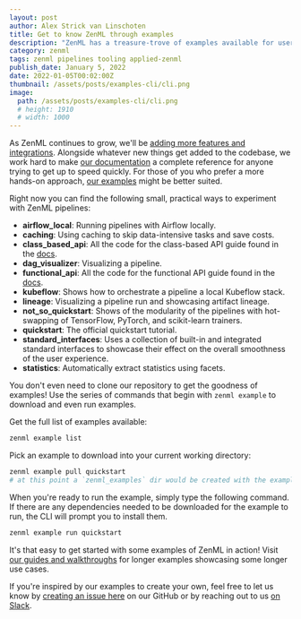 ```yaml
---
layout: post
author: Alex Strick van Linschoten
title: Get to know ZenML through examples
description: "ZenML has a treasure-trove of examples available for users to get to know specific features. Using these examples, running them and pulling refreshed versions is easy with our CLI that takes on the heavy work for you."
category: zenml
tags: zenml pipelines tooling applied-zenml
publish_date: January 5, 2022
date: 2022-01-05T00:02:00Z
thumbnail: /assets/posts/examples-cli/cli.png
image:
  path: /assets/posts/examples-cli/cli.png
  # height: 1910
  # width: 1000
---
```


As ZenML continues to grow, we'll be [adding more features and integrations](https://github.com/zenml-io/zenml/releases). Alongside whatever new things get added to the codebase, we work hard to make [our documentation](https://docs.zenml.io/) a complete reference for anyone trying to get up to speed quickly. For those of you who prefer a more hands-on approach, [our examples](https://github.com/zenml-io/zenml/tree/main/examples) might be better suited.

Right now you can find the following small, practical ways to experiment with ZenML pipelines:

- **airflow_local**: Running pipelines with Airflow locally.
- **caching**: Using caching to skip data-intensive tasks and save costs.
- **class_based_api**: All the code for the class-based API guide found in the [docs](https://docs.zenml.io/guides/class-based-api).
- **dag_visualizer**: Visualizing a pipeline.
- **functional_api**: All the code for the functional API guide found in the [docs](https://docs.zenml.io/guides/functional-api).
- **kubeflow**: Shows how to orchestrate a pipeline a local Kubeflow stack.
- **lineage**: Visualizing a pipeline run and showcasing artifact lineage.
- **not_so_quickstart**: Shows of the modularity of the pipelines with hot-swapping of TensorFlow, PyTorch, and scikit-learn trainers.
- **quickstart**: The official quickstart tutorial.
- **standard_interfaces**: Uses a collection of built-in and integrated standard interfaces to showcase their effect on the overall smoothness of the user experience.
- **statistics**: Automatically extract statistics using facets.

You don't even need to clone our repository to get the goodness of examples! Use the series of commands that begin with `zenml example` to download and even run examples.

Get the full list of examples available:

```bash
zenml example list
```

Pick an example to download into your current working directory:

```bash
zenml example pull quickstart
# at this point a `zenml_examples` dir would be created with the example(s) inside it
```

When you're ready to run the example, simply type the following command. If there are any dependencies needed to be downloaded for the example to run, the CLI will prompt you to install them.

```bash
zenml example run quickstart
```

It's that easy to get started with some examples of ZenML in action! Visit [our guides and walkthroughs](https://docs.zenml.io/) for longer examples showcasing some longer use cases.

If you're inspired by our examples to create your own, feel free to let us know by [creating an issue here](https://github.com/zenml-io/zenml/issues) on our GitHub or by reaching out to us [on Slack](https://zenml.io/slack-invite/).